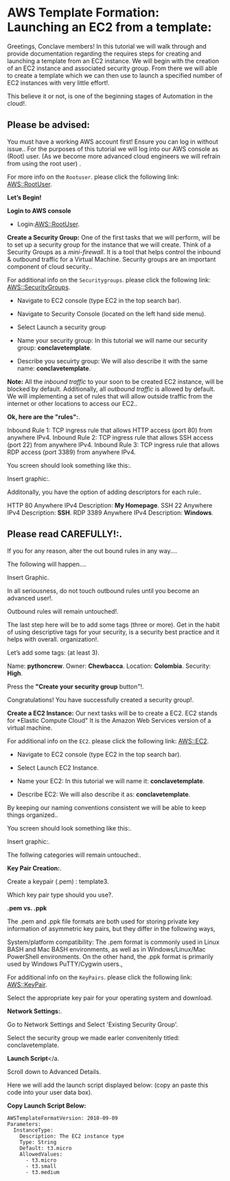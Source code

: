# AWS Template Formation: Launching an EC2 from a template: <a name="example-templates-autoscaling"></a>

Greetings, Conclave members! In this tutorial we will walk through and provide documentation regarding the requires steps for creating and launching a template from an EC2 instance. We will begin with the creation of an EC2 instance and associated security group. From there we will able to create a template which we can then use to launch a specified number of EC2 instances with very little effort!\. 

This believe it or not, is one of the beginning stages of Automation in the cloud!\. 

## Please be advised: <a name="example-templates-autoscaling-full-stack-template"></a>

You must have a working AWS account first! Ensure you can log in without issue.\.
For the purposes of this tutorial we will log into our AWS console as (Root) user. (As we become more advanced cloud engineers we will refrain from using the root user)
\.

For more info on the `Rootuser`\. please click the following link: [AWS::RootUser](https://docs.aws.amazon.com/IAM/latest/UserGuide/id_root-user.html)\.

**Let’s Begin!**

**Login to AWS console**</a>

+ Login:[AWS::RootUser](https://aws.amazon.com/console/)\.


**Create a Security Group:**</a>
One of the first tasks that we will perform, will be to set up a security group for the instance that we will create. Think of a Security Groups as a *mini-firewall*. It is a tool that helps control the inbound & outbound traffic for a Virtual Machine. Security groups are an important component of cloud security.\.

For additional info on the `Securitygroups`\. please click the following link: [AWS::SecurityGroups](https://docs.aws.amazon.com/IAM/latest/UserGuide/securitygroups)\.

+ Navigate to EC2 console (type EC2 in the top search bar)\.

+ Navigate to Security Console (located on the left hand side menu)\.

+ Select Launch a security group

+ Name your security group: In this tutorial we will name our security group: **conclavetemplate**\.

+ Describe you secuirty group: We will also describe it with the same name: **conclavetemplate**\.

**Note:** All the *inbound traffic* to your soon to be created EC2 instance, will be blocked by default.  Additionally, all *outbound traffic* is allowed by default. We will implementing a set of rules that will allow outside traffic from the internet or other locations to access our EC2.\.

**Ok, here are the "rules":**\.

Inbound Rule 1: TCP ingress rule that allows HTTP access (port 80) from anywhere IPv4\.
Inbound Rule 2: TCP ingress rule that allows SSH access (port 22) from anywhere IPv4\.
Inbound Rule 3: TCP ingress rule that allows RDP access (port 3389) from anywhere IPv4\.

You screen should look something like this:\.

Insert graphic:\.

Additonally, you have the option of adding descriptors for each rule:\.

HTTP 80 Anywhere IPv4	Description: **My Homepage**\.
SSH 22 Anywhere IPv4    Description: **SSH**\.
RDP 3389 Anywhere IPv4	Description: **Windows**\.

## Please read CAREFULLY!:\.

If you for any reason, alter the out bound rules in any way...\.

The following will happen...\.

Insert Graphic\.

In all seriousness, do not touch outbound rules until you become an advanced user!\.

Outbound rules will remain untouched!\.

The last step here will be to add some tags (three or more)\.
Get in the habit of using descriptive tags for your security, is a security best practice and it helps with overall\. organization!\.

Let’s add some tags: (at least 3)\.

Name: **pythoncrew**\.
Owner: **Chewbacca**\.
Location: **Colombia**\.
Security: **High**\.

Press the **"Create your security group** button"!\.

Congratulations! You have successfully created a security group!\.

**Create a EC2 Instance:**</a>
Our next tasks will be to create a EC2. EC2 stands for *Elastic Compute Cloud"
It is the Amazon Web Services version of a virtual machine\. 

For additional info on the `EC2`\. please click the following link: [AWS::EC2](https://docs.aws.amazon.com/IAM/latest/UserGuide/EC2.html)\.

+ Navigate to EC2 console (type EC2 in the top search bar)\.

+ Select Launch EC2 Instance\.

+ Name your EC2: In this tutorial we will name it: **conclavetemplate**\.

+ Describe EC2: We will also describe it as: **conclavetemplate**\.

By keeping our naming conventions consistent we will be able to keep things organized.\.

You screen should look something like this:\.

Insert graphic:\.

The follwing categories will remain untouched:\.



**Key Pair Creation:**</a>\.

Create a keypair (.pem) : template3\.

Which key pair type should you use?\.

**.pem vs. .ppk**


The .pem and .ppk file formats are both used for storing private key information of asymmetric key pairs, but they differ in the following ways\,

System/platform compatibility: The .pem format is commonly used in Linux BASH and Mac BASH environments, as well as in Windows/Linux/Mac PowerShell environments. On the other hand, the .ppk format is primarily used by Windows PuTTY/Cygwin users.\,

For additional info on the `KeyPairs`\. please click the following link: [AWS::KeyPair](https://docs.aws.amazon.com/IAM/latest/UserGuide/keypair)\.

Select the appropriate key pair for your operating system and download\.

**Network Settings:**</a>\.

Go to Network Settings and Select 'Existing Security Group'\.

Select the security group we made earler convenitenly titled: conclavetemplate\.

**Launch Script**</a.

Scroll down to Advanced Details\.

Here we will add the launch script displayed below: (copy an paste this code into your user data box)\.


**Copy Launch Script Below:**

```
AWSTemplateFormatVersion: 2010-09-09
Parameters:
  InstanceType:
    Description: The EC2 instance type
    Type: String
    Default: t3.micro
    AllowedValues:
      - t3.micro
      - t3.small
      - t3.medium
      
```